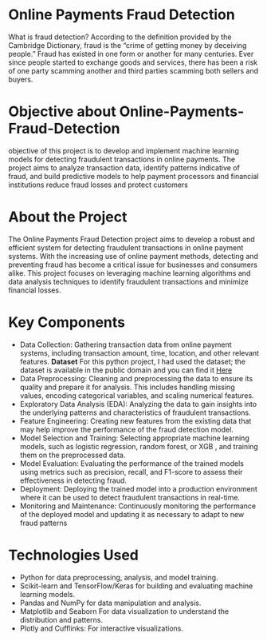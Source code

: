 # Online Payments Fraud Detection
What is fraud detection?
According to the definition provided by the Cambridge Dictionary, fraud is the “crime of getting money by deceiving people.” Fraud has existed in one form or another for many centuries. Ever since people started to exchange goods and services, there has been a risk of one party scamming another and third parties scamming both sellers and buyers. 

# Objective about Online-Payments-Fraud-Detection
objective of this project is to develop and implement machine learning models for detecting fraudulent transactions in online payments. The project aims to analyze transaction data, identify patterns indicative of fraud, and build predictive models to help payment processors and financial institutions reduce fraud losses and protect customers

# About the Project
The Online Payments Fraud Detection project aims to develop a robust and efficient system for detecting fraudulent transactions in online payment systems. With the increasing use of online payment methods, detecting and preventing fraud has become a critical issue for businesses and consumers alike. This project focuses on leveraging machine learning algorithms and data analysis techniques to identify fraudulent transactions and minimize financial losses.

# Key Components
- Data Collection: Gathering transaction data from online payment systems, including transaction amount, time, location, and other relevant features.
**Dataset**  For this python project, I had used the dataset; the dataset is available in the public domain and you can find it [Here](https://www.kaggle.com/datasets/rupakroy/online-payments-fraud-detection-dataset)
- Data Preprocessing: Cleaning and preprocessing the data to ensure its quality and prepare it for analysis. This includes handling missing values, encoding categorical variables, and scaling 
  numerical features.
- Exploratory Data Analysis (EDA): Analyzing the data to gain insights into the underlying patterns and characteristics of fraudulent transactions.
- Feature Engineering: Creating new features from the existing data that may help improve the performance of the fraud detection model.
- Model Selection and Training: Selecting appropriate machine learning models, such as logistic regression, random forest, or XGB , and training them on the preprocessed data.
- Model Evaluation: Evaluating the performance of the trained models using metrics such as precision, recall, and F1-score to assess their effectiveness in detecting fraud.
- Deployment: Deploying the trained model into a production environment where it can be used to detect fraudulent transactions in real-time.
- Monitoring and Maintenance: Continuously monitoring the performance of the deployed model and updating it as necessary to adapt to new fraud patterns
# Technologies Used
- Python for data preprocessing, analysis, and model training.
- Scikit-learn and TensorFlow/Keras for building and evaluating machine learning models.
- Pandas and NumPy for data manipulation and analysis.
- Matplotlib and Seaborn For data visualization to understand the distribution and patterns.
- Plotly and Cufflinks: For interactive visualizations.




